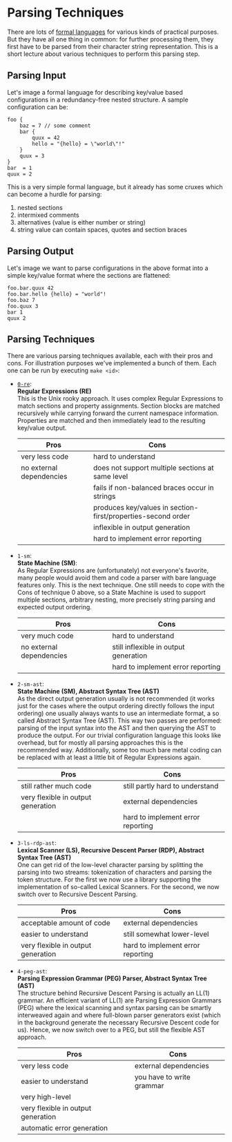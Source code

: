 
Parsing Techniques
==================

There are lots of [formal languages](LANGUAGES.md) for various kinds of
practical purposes. But they have all one thing in common: for further
processing them, they first have to be parsed from their character
string representation. This is a short lecture about various techniques
to perform this parsing step.

Parsing Input
-------------

Let's image a formal language for describing key/value based
configurations in a redundancy-free nested structure.
A sample configuration can be:

```
foo {
    baz = 7 // some comment
    bar {
        quux = 42
        hello = "{hello} = \"world\"!"
    }
    quux = 3
}
bar  = 1
quux = 2
```

This is a very simple formal language, but it already has
some cruxes which can become a hurdle for parsing:

1. nested sections
2. intermixed comments
3. alternatives (value is either number or string)
4. string value can contain spaces, quotes and section braces

Parsing Output
--------------

Let's image we want to parse configurations in the above format into a
simple key/value format where the sections are flattened:

```
foo.bar.quux 42
foo.bar.hello {hello} = "world"!
foo.baz 7
foo.quux 3
bar 1
quux 2
```

Parsing Techniques
------------------

There are various parsing techniques available, each
with their pros and cons. For illustration purposes
we've implemented a bunch of them. Each one
can be run by executing `make <id>`:

- [`0-re`](cfg2kv-0-re/cfg2kv.js):<br/>
  **Regular Expressions (RE)**<br/>
  This is the Unix rooky approach. It uses complex Regular Expressions
  to match sections and property assignments. Section blocks are matched
  recursively while carrying forward the current namespace information. Properties
  are matched and then immediately lead to the resulting key/value
  output.

    Pros                       | Cons
    ---------------------------|-----------------------------------
    very less code             | hard to understand
    no external dependencies   | does not support multiple sections at same level
                               | fails if non-balanced braces occur in strings
                               | produces key/values in section-first/properties-second order
                               | inflexible in output generation
                               | hard to implement error reporting

- `1-sm`:<br/>
  **State Machine (SM)**:<br/>
  As Regular Expressions are (unfortunately) not everyone's favorite,
  many people would avoid them and code a parser with bare language
  features only. This is the next technique. One still needs to cope
  with the Cons of technique 0 above, so a State Machine is used to
  support multiple sections, arbitrary nesting, more precisely string
  parsing and expected output ordering.

    Pros                       | Cons
    ---------------------------|-----------------------------------
    very much code             | hard to understand
    no external dependencies   | still inflexible in output generation
                               | hard to implement error reporting

- `2-sm-ast`:<br/>
  **State Machine (SM), Abstract Syntax Tree (AST)**<br/>
  As the direct output generation usually is not recommended (it works
  just for the cases where the output ordering directly follows the
  input ordering) one usually always wants to use an intermediate
  format, a so called Abstract Syntax Tree (AST). This way two passes
  are performed: parsing of the input syntax into the AST and then
  querying the AST to produce the output. For our trivial configuration
  language this looks like overhead, but for mostly all parsing
  approaches this is the recommended way. Additionally, some too much
  bare metal coding can be replaced with at least a little bit of
  Regular Expressions again.

    Pros                               | Cons
    -----------------------------------|-----------------------------------
    still rather much code             | still partly hard to understand
    very flexible in output generation | external dependencies
                                       | hard to implement error reporting

- `3-ls-rdp-ast`:<br/>
  **Lexical Scanner (LS), Recursive Descent Parser (RDP), Abstract Syntax Tree (AST)**<br/>
  One can get rid of the low-level character parsing by splitting the
  parsing into two streams: tokenization of characters and parsing the
  token structure. For the first we now use a library supporting the
  implementation of so-called Lexical Scanners. For the second, we now
  switch over to Recursive Descent Parsing.

    Pros                               | Cons
    -----------------------------------|-----------------------------------
    acceptable amount of code          | external dependencies
    easier to understand               | still somewhat lower-level
    very flexible in output generation | hard to implement error reporting

- `4-peg-ast`:<br/>
  **Parsing Expression Grammar (PEG) Parser, Abstract Syntax Tree (AST)**<br/>
  The structure behind Recursive Descent Parsing is actually an LL(1)
  grammar. An efficient variant of LL(1) are Parsing Expression Grammars
  (PEG) where the lexical scanning and syntax parsing can be smartly
  interweaved again and where full-blown parser generators exist (which
  in the background generate the necessary Recursive Descent code for
  us). Hence, we now switch over to a PEG, but still the flexible AST
  approach.

    Pros                               | Cons
    -----------------------------------|-----------------------------------
    very less code                     | external dependencies
    easier to understand               | you have to write grammar
    very high-level                    | 
    very flexible in output generation | 
    automatic error generation         | 

